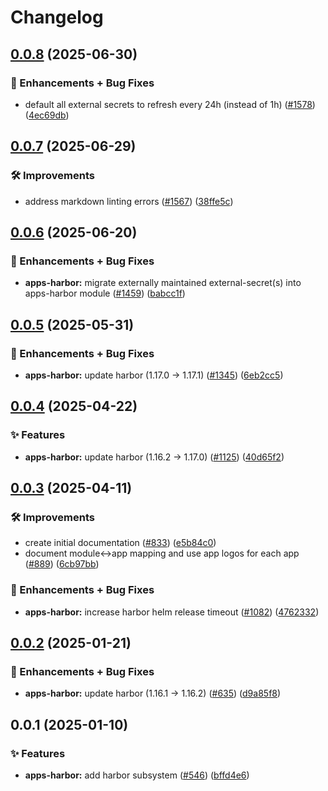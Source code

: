 # Changelog

## [0.0.8](https://github.com/ppat/homelab-ops-kubernetes-apps/compare/apps-harbor-v0.0.7...apps-harbor-v0.0.8) (2025-06-30)


### 🚀 Enhancements + Bug Fixes

* default all external secrets to refresh every 24h (instead of 1h) ([#1578](https://github.com/ppat/homelab-ops-kubernetes-apps/issues/1578)) ([4ec69db](https://github.com/ppat/homelab-ops-kubernetes-apps/commit/4ec69dbd9f0825da6b7b7d05e39d0f46ffb90bd0))

## [0.0.7](https://github.com/ppat/homelab-ops-kubernetes-apps/compare/apps-harbor-v0.0.6...apps-harbor-v0.0.7) (2025-06-29)


### 🛠 Improvements

* address markdown linting errors ([#1567](https://github.com/ppat/homelab-ops-kubernetes-apps/issues/1567)) ([38ffe5c](https://github.com/ppat/homelab-ops-kubernetes-apps/commit/38ffe5c23a66c2181b75a57b8eac409adf80d521))

## [0.0.6](https://github.com/ppat/homelab-ops-kubernetes-apps/compare/apps-harbor-v0.0.5...apps-harbor-v0.0.6) (2025-06-20)


### 🚀 Enhancements + Bug Fixes

* **apps-harbor:** migrate externally maintained external-secret(s) into apps-harbor module ([#1459](https://github.com/ppat/homelab-ops-kubernetes-apps/issues/1459)) ([babcc1f](https://github.com/ppat/homelab-ops-kubernetes-apps/commit/babcc1fd4de2b713888b42eeda32ca9438c3b904))

## [0.0.5](https://github.com/ppat/homelab-ops-kubernetes-apps/compare/apps-harbor-v0.0.4...apps-harbor-v0.0.5) (2025-05-31)


### 🚀 Enhancements + Bug Fixes

* **apps-harbor:** update harbor (1.17.0 -&gt; 1.17.1) ([#1345](https://github.com/ppat/homelab-ops-kubernetes-apps/issues/1345)) ([6eb2cc5](https://github.com/ppat/homelab-ops-kubernetes-apps/commit/6eb2cc54dcac2c107294c5f72fca8213a5cf2a85))

## [0.0.4](https://github.com/ppat/homelab-ops-kubernetes-apps/compare/apps-harbor-v0.0.3...apps-harbor-v0.0.4) (2025-04-22)


### ✨ Features

* **apps-harbor:** update harbor (1.16.2 -&gt; 1.17.0) ([#1125](https://github.com/ppat/homelab-ops-kubernetes-apps/issues/1125)) ([40d65f2](https://github.com/ppat/homelab-ops-kubernetes-apps/commit/40d65f252d046a10e30b1436ad5cb1fce87ed863))

## [0.0.3](https://github.com/ppat/homelab-ops-kubernetes-apps/compare/apps-harbor-v0.0.2...apps-harbor-v0.0.3) (2025-04-11)


### 🛠 Improvements

* create initial documentation ([#833](https://github.com/ppat/homelab-ops-kubernetes-apps/issues/833)) ([e5b84c0](https://github.com/ppat/homelab-ops-kubernetes-apps/commit/e5b84c03920d34e3055bea987b465e04092af030))
* document module&lt;-&gt;app mapping and use app logos for each app ([#889](https://github.com/ppat/homelab-ops-kubernetes-apps/issues/889)) ([6cb97bb](https://github.com/ppat/homelab-ops-kubernetes-apps/commit/6cb97bb71826434291de7b067983830376f0d12b))


### 🚀 Enhancements + Bug Fixes

* **apps-harbor:** increase harbor helm release timeout ([#1082](https://github.com/ppat/homelab-ops-kubernetes-apps/issues/1082)) ([4762332](https://github.com/ppat/homelab-ops-kubernetes-apps/commit/47623326640aeec306202749844bf3dd466a011d))

## [0.0.2](https://github.com/ppat/homelab-ops-kubernetes-apps/compare/apps-harbor-v0.0.1...apps-harbor-v0.0.2) (2025-01-21)


### 🚀 Enhancements + Bug Fixes

* **apps-harbor:** update harbor (1.16.1 -&gt; 1.16.2) ([#635](https://github.com/ppat/homelab-ops-kubernetes-apps/issues/635)) ([d9a85f8](https://github.com/ppat/homelab-ops-kubernetes-apps/commit/d9a85f805c6a143d0a18aa2f99bcff207f13e6b4))

## 0.0.1 (2025-01-10)


### ✨ Features

* **apps-harbor:** add harbor subsystem ([#546](https://github.com/ppat/homelab-ops-kubernetes-apps/issues/546)) ([bffd4e6](https://github.com/ppat/homelab-ops-kubernetes-apps/commit/bffd4e64a5af935c0a8355b5b5a21b188378847b))
